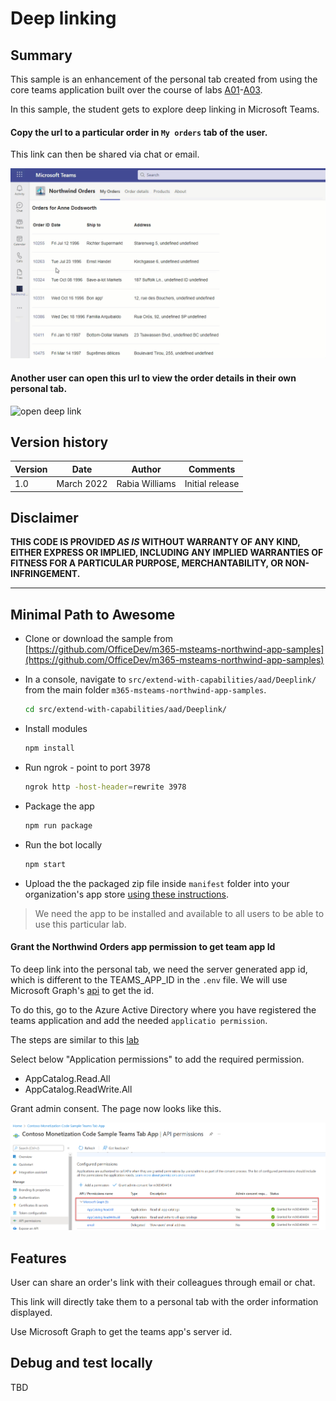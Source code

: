 # Deep linking

## Summary

This sample is an enhancement of the personal tab created from using the core teams application built over the course of labs [A01](../../../../lab-instructions/aad/A01-begin-app.md)-[A03](../../../../lab-instructions/aad/A03-after-apply-styling.md).

In this sample, the student gets to explore deep linking in Microsoft Teams.

#### Copy the url to a particular order in `My orders` tab of the user. 

This link can then be shared via chat or email.

![copy deep link](../../../../assets/deeplink-copy.gif)

#### Another user can open this url to view the order details in their own personal tab.

![open deep link](../../../../assets/deeplink-open.gif)

## Version history

Version|Date|Author|Comments
-------|----|----|--------
1.0|March 2022|Rabia Williams|Initial release

## Disclaimer

**THIS CODE IS PROVIDED *AS IS* WITHOUT WARRANTY OF ANY KIND, EITHER EXPRESS OR IMPLIED, INCLUDING ANY IMPLIED WARRANTIES OF FITNESS FOR A PARTICULAR PURPOSE, MERCHANTABILITY, OR NON-INFRINGEMENT.**

---

## Minimal Path to Awesome

- Clone or download the sample from [https://github.com/OfficeDev/m365-msteams-northwind-app-samples](https://github.com/OfficeDev/m365-msteams-northwind-app-samples)

- In a console, navigate to `src/extend-with-capabilities/aad/Deeplink/` from the main folder `m365-msteams-northwind-app-samples`.

    ```bash
    cd src/extend-with-capabilities/aad/Deeplink/
    ```

- Install modules

    ```bash
    npm install
    ```

- Run ngrok - point to port 3978

    ```bash
    ngrok http -host-header=rewrite 3978
    ```

- Package the app

    ```bash
    npm run package
    ```

- Run the bot locally
    ```bash
    npm start
    ```

- Upload the the packaged zip file inside `manifest` folder into your organization's app store [using these instructions](https://docs.microsoft.com/en-us/MicrosoftTeams/upload-custom-apps).

> We need the app to be installed and available to all users to be able to use this particular lab.

#### Grant the Northwind Orders app permission to get team app Id

To deep link into the personal tab, we need the server generated app id, which is different to the TEAMS_APP_ID in the `.env` file.
We will use Microsoft Graph's [api](https://docs.microsoft.com/en-us/graph/api/appcatalogs-list-teamsapps?view=graph-rest-1.0&tabs=http#http-request) to get the id.

To do this, go to the Azure Active Directory where you have registered the teams application and add the needed `applicatio permission`.

The steps are similar to this [lab](https://github.com/OfficeDev/m365-msteams-northwind-app-samples/blob/main/lab-instructions/aad/A01-begin-app.md#step-3-grant-your-application-permission-to-call-the-microsoft-graph-api)

Select below "Application permissions" to add the required permission.

- AppCatalog.Read.All
- AppCatalog.ReadWrite.All

Grant admin consent. The page now looks like this.

![deeplink aad consent](../../../../assets/deeplink-aad-graph-permission.png)


## Features

User can share an order's link with their colleagues through email or chat. 

This link will directly take them to a personal tab with the order information displayed.

Use Microsoft Graph to get the teams app's server id.

## Debug and test locally

TBD